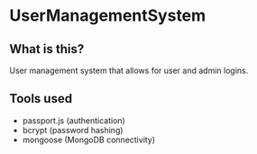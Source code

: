 # UserManagementSystem

## What is this?

User management system that allows for user
and admin logins.

## Tools used

- passport.js (authentication)
- bcrypt (password hashing)
- mongoose (MongoDB connectivity)
